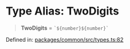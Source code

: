# Type Alias: TwoDigits

> **TwoDigits** = `` `${number}${number}` ``

Defined in: [packages/common/src/types.ts:82](https://github.com/dcdpr/did-btcr2-js/blob/4a717493e735221d072999f212891939f4de3f23/packages/common/src/types.ts#L82)
